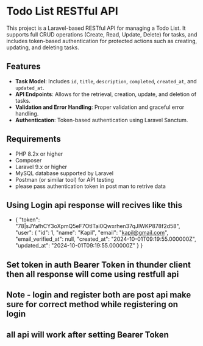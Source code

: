 # Todo List RESTful API

This project is a Laravel-based RESTful API for managing a Todo List. It supports full CRUD operations (Create, Read, Update, Delete) for tasks, and includes token-based authentication for protected actions such as creating, updating, and deleting tasks. 

## Features

- **Task Model**: Includes `id`, `title`, `description`, `completed`, `created_at`, and `updated_at`.
- **API Endpoints**: Allows for the retrieval, creation, update, and deletion of tasks.
- **Validation and Error Handling**: Proper validation and graceful error handling.
- **Authentication**: Token-based authentication using Laravel Sanctum.

## Requirements

- PHP 8.2x or higher
- Composer
- Laravel 9.x or higher
- MySQL database supported by Laravel
- Postman (or similar tool) for API testing
- please pass authentication token in post man to retrive data

## Using Login api response will recives like this
- {
  "token": "78|sJYafhCY3oXpmQ5eF7OtITai0Qwxrhen37qJIWKP878f2d58",
  "user": {
    "id": 1,
    "name": "Kapil",
    "email": "kapil@gmail.com",
    "email_verified_at": null,
    "created_at": "2024-10-01T09:19:55.000000Z",
    "updated_at": "2024-10-01T09:19:55.000000Z"
  }
}
## Set token in auth Bearer Token in thunder client then all response will come using restfull api
## Note - login and register both are post api make sure for correct method while registering on login 
## all api will work after setting Bearer Token
